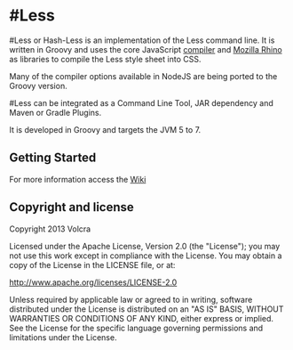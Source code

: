 # \#Less

\#Less or Hash-Less is an implementation of the Less command line. It is written in Groovy and uses the core JavaScript [compiler](http://lesscss.org/) and [Mozilla Rhino](https://developer.mozilla.org/en-US/docs/Rhino) as libraries to compile the Less style sheet into CSS.

Many of the compiler options available in NodeJS are being ported to the Groovy version.

\#Less can be integrated as a Command Line Tool, JAR dependency and Maven or Gradle Plugins.

It is developed in Groovy and targets the JVM 5 to 7.


## Getting Started

For more information access the [Wiki](https://github.com/volcra/hash-less/wiki)


## Copyright and license

Copyright 2013 Volcra

Licensed under the Apache License, Version 2.0 (the "License"); you may not use this work except in compliance with the License. You may obtain a copy of the License in the LICENSE file, or at:

<http://www.apache.org/licenses/LICENSE-2.0>

Unless required by applicable law or agreed to in writing, software distributed under the License is distributed on an "AS IS" BASIS, WITHOUT WARRANTIES OR CONDITIONS OF ANY KIND, either express or implied. See the License for the specific language governing permissions and limitations under the License.
